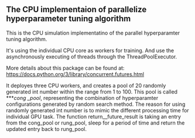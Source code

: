 ## The CPU implementaion of parallelize hyperparameter tuning algorithm

This is the CPU simulation implementatino of the parallel hyperparamter 
tuning algorithm. 

It's using the individual CPU core as workers for training. And use the
asynchronously executing of threads through the ThreadPoolExecutor.

More details about this package can be found at:
https://docs.python.org/3/library/concurrent.futures.html

It deployes three CPU workers, and creates a pool of 20 randomly 
generated int number within the range from 1 to 100. This pool is called ****cong
_pool*, representing the combination of hyperparamter configurations generated by
random search method. The reason for using randomly generated int number
is to mimic the different processing time for individual GPU task. 
The function return__future_result is taking an entry from the cong_pool or 
rung_pool, sleep for a period of time and return the updated entry back to rung_pool. 


